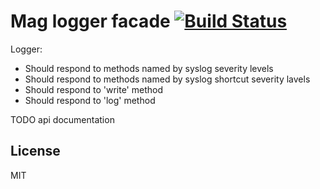 # Mag logger facade [![Build Status](https://travis-ci.org/mahnunchik/mag-logger-facade.svg)](https://travis-ci.org/mahnunchik/mag-logger-facade)

Logger:
* Should respond to methods named by syslog severity levels
* Should respond to methods named by syslog shortcut severity lavels
* Should respond to 'write' method
* Should respond to 'log' method

TODO api documentation

## License

MIT
